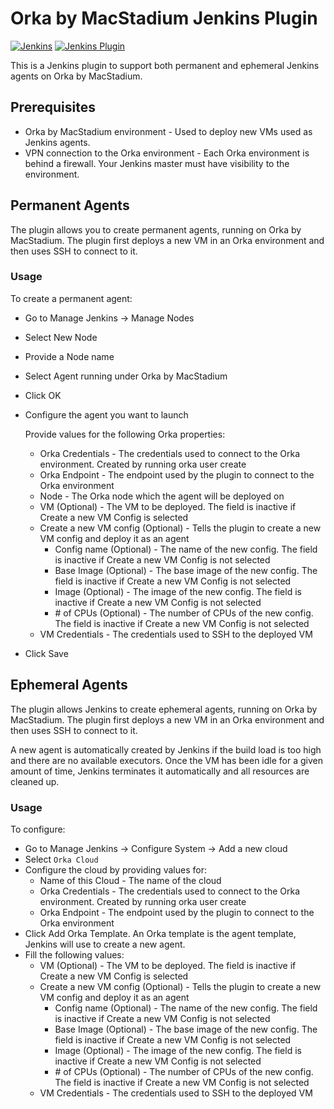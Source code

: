 # Orka by MacStadium Jenkins Plugin

[![Jenkins](https://ci.jenkins.io/job/Plugins/job/macstadium-orka-plugin/job/master/badge/icon)](https://ci.jenkins.io/job/Plugins/job/macstadium-orka-plugin/job/master/)
[![Jenkins Plugin](https://img.shields.io/jenkins/plugin/v/macstadium-orka.svg)](https://plugins.jenkins.io/macstadium-orka)

This is a Jenkins plugin to support both permanent and ephemeral Jenkins agents on Orka by MacStadium.

## Prerequisites

* Orka by MacStadium environment - Used to deploy new VMs used as Jenkins agents.
* VPN connection to the Orka environment - Each Orka environment is behind a firewall. Your Jenkins master must have visibility to the environment.

## Permanent Agents

The plugin allows you to create permanent agents, running on Orka by MacStadium. The plugin first deploys a new VM in an Orka environment and then uses SSH to connect to it.

### Usage

To create a permanent agent:
* Go to Manage Jenkins → Manage Nodes
* Select New Node
* Provide a Node name
* Select Agent running under Orka by MacStadium
* Click OK
* Configure the agent you want to launch

    Provide values for the following Orka properties:

    * Orka Credentials - The credentials used to connect to the Orka environment. Created by running orka user create
    * Orka Endpoint - The endpoint used by the plugin to connect to the Orka environment
    * Node - The Orka node which the agent will be deployed on
    * VM (Optional) - The VM to be deployed. The field is inactive if Create a new VM Config is selected
    * Create a new VM config (Optional) - Tells the plugin to create a new VM config and deploy it as an agent
        * Config name (Optional) - The name of the new config. The field is inactive if Create a new VM Config is not selected
        * Base Image (Optional)  - The base image of the new config. The field is inactive if Create a new VM Config is not selected
        * Image (Optional) - The image of the new config. The field is inactive if Create a new VM Config is not selected
        * \# of CPUs (Optional) - The number of CPUs of the new config. The field is inactive if Create a new VM Config is not selected
    * VM Credentials - The credentials used to SSH to the deployed VM
* Click Save

## Ephemeral Agents

The plugin allows Jenkins to create ephemeral agents, running on Orka by MacStadium. The plugin first deploys a new VM in an Orka environment and then uses SSH to connect to it.   

A new agent is automatically created by Jenkins if the build load is too high and there are no available executors. Once the VM has been idle for a given amount of time, Jenkins terminates it automatically and all resources are cleaned up.

### Usage

To configure:
* Go to Manage Jenkins → Configure System → Add a new cloud
* Select `Orka Cloud`
* Configure the cloud by providing values for:
    * Name of this Cloud - The name of the cloud
    * Orka Credentials - The credentials used to connect to the Orka environment. Created by running orka user create
    * Orka Endpoint - The endpoint used by the plugin to connect to the Orka environment
* Click Add Orka Template. An Orka template is the agent template, Jenkins will use to create a new agent.
* Fill the following values:
    * VM (Optional) - The VM to be deployed. The field is inactive if Create a new VM Config is selected
    * Create a new VM config (Optional) - Tells the plugin to create a new VM config and deploy it as an agent
        * Config name (Optional) - The name of the new config. The field is inactive if Create a new VM Config is not selected
        * Base Image (Optional)  - The base image of the new config. The field is inactive if Create a new VM Config is not selected
        * Image (Optional) - The image of the new config. The field is inactive if Create a new VM Config is not selected
        * \# of CPUs (Optional) - The number of CPUs of the new config. The field is inactive if Create a new VM Config is not selected
    * VM Credentials - The credentials used to SSH to the deployed VM